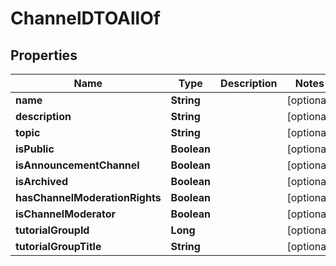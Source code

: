 

# ChannelDTOAllOf


## Properties

| Name | Type | Description | Notes |
|------------ | ------------- | ------------- | -------------|
|**name** | **String** |  |  [optional] |
|**description** | **String** |  |  [optional] |
|**topic** | **String** |  |  [optional] |
|**isPublic** | **Boolean** |  |  [optional] |
|**isAnnouncementChannel** | **Boolean** |  |  [optional] |
|**isArchived** | **Boolean** |  |  [optional] |
|**hasChannelModerationRights** | **Boolean** |  |  [optional] |
|**isChannelModerator** | **Boolean** |  |  [optional] |
|**tutorialGroupId** | **Long** |  |  [optional] |
|**tutorialGroupTitle** | **String** |  |  [optional] |



